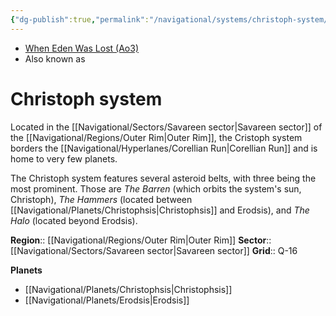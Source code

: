 ```yaml
---
{"dg-publish":true,"permalink":"/navigational/systems/christoph-system/","tags":["map","system","corellianrun","outerrim","savareen"],"noteIcon":"saber1"}
---
```


- [When Eden Was Lost (Ao3)](https://archiveofourown.org/works/19334440)
- Also known as 
# Christoph system
Located in the [[Navigational/Sectors/Savareen sector\|Savareen sector]] of the [[Navigational/Regions/Outer Rim\|Outer Rim]], the Cristoph system borders the [[Navigational/Hyperlanes/Corellian Run\|Corellian Run]] and is home to very few planets. 

The Christoph system features several asteroid belts, with three being the most prominent. Those are *The Barren* (which orbits the system's sun, Christoph), *The Hammers* (located between [[Navigational/Planets/Christophsis\|Christophsis]] and Erodsis), and *The Halo* (located beyond Erodsis).

**Region**::  [[Navigational/Regions/Outer Rim\|Outer Rim]]
**Sector**::  [[Navigational/Sectors/Savareen sector\|Savareen sector]]
**Grid**::  Q-16

**Planets**
- [[Navigational/Planets/Christophsis\|Christophsis]]
- [[Navigational/Planets/Erodsis\|Erodsis]]